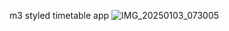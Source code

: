 m3 styled timetable app
![IMG_20250103_073005](https://github.com/user-attachments/assets/69f11b9e-ceb9-4097-967a-9cc26eb4479c)

